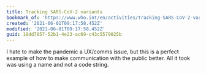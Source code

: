 ```yaml
---
title: Tracking SARS-CoV-2 variants
bookmark_of: 'https://www.who.int/en/activities/tracking-SARS-CoV-2-variants/'
created: '2021-06-01T09:17:58.452Z'
modified: '2021-06-01T09:17:58.452Z'
guid: 18dd7057-52b1-4e23-ac69-c43c5579025b
---
```

I hate to make the pandemic a UX/comms issue, but this is a perfect example of how to make communication with the public better. All it took was using a name and not a code string. 

